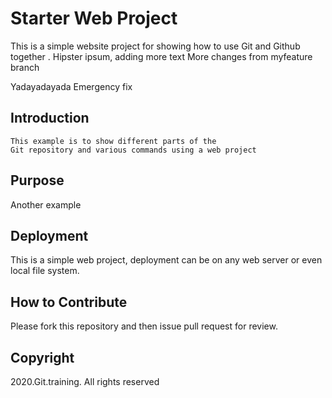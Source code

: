 # Starter Web Project
This is a simple website project for showing
how to use Git and Github together . Hipster ipsum, adding more text
More changes from myfeature branch

Yadayadayada Emergency fix
## Introduction
	This example is to show different parts of the 
	Git repository and various commands using a web project
## Purpose
Another example
## Deployment 
This is a simple web project, deployment
can be on any web server or even local file system.
## How to Contribute

Please fork this repository and then issue pull request for review.

## Copyright

2020.Git.training. All rights reserved